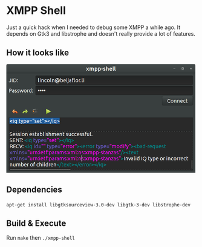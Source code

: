 # XMPP Shell

Just a quick hack when I needed to debug some XMPP a while ago. It
depends on Gtk3 and libstrophe and doesn't really provide a lot of
features.

## How it looks like

![Screenshot](screenshot.png)

## Dependencies

`apt-get install libgtksourceview-3.0-dev libgtk-3-dev libstrophe-dev`

## Build & Execute

Run `make` then `./xmpp-shell`
